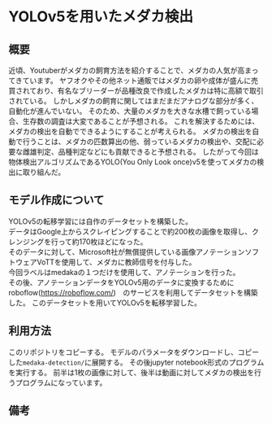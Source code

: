 # YOLOv5を用いたメダカ検出

## 概要
近頃、Youtuberがメダカの飼育方法を紹介することで、メダカの人気が高まってきています。
ヤフオクやその他ネット通販ではメダカの卵や成体が盛んに売買されており、有名なブリーダーが品種改良で作成したメダカは特に高額で取引されている。
しかしメダカの飼育に関してはまだまだアナログな部分が多く、自動化が進んでいない。
そのため、大量のメダカを大きな水槽で飼っている場合、生存数の調査は大変であることが予想される。
これを解決するためには、メダカの検出を自動でできるようにすることが考えられる。
メダカの検出を自動で行うことは、メダカの匹数算出の他、弱っているメダカの検出や、交配に必要な雌雄判定、品種判定などにも貢献できると予想される。
したがって今回は物体検出アルゴリズムであるYOLO(You Only Look once)v5を使ってメダカの検出に取り組んだ。
## モデル作成について
YOLOv5の転移学習には自作のデータセットを構築した。\
データはGoogle上からスクレイピングすることで約200枚の画像を取得し、クレンジングを行って約170枚ほどになった。\
そのデータに対して、Microsoft社が無償提供している画像アノテーションソフトウェアVoTTを使用して、メダカに教師信号を付与した。\
今回ラベルはmedakaの１つだけを使用して、アノテーションを行った。\
その後、アノテーションデータをYOLOv5用のデータに変換するためにroboflow(https://roboflow.com/)　のサービスを利用してデータセットを構築した。
このデータセットを用いてYOLOv5を転移学習した。

## 利用方法
このリポジトリをコピーする。
モデルのパラメータをダウンロードし、コピーした`medaka-detection/`に展開する。
その後jupyter notebook形式のプログラムを実行する。
前半は1枚の画像に対して、後半は動画に対してメダカの検出を行うプログラムになっています。

## 備考




